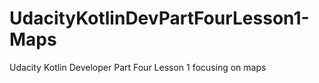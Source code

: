 # UdacityKotlinDevPartFourLesson1-Maps
Udacity Kotlin Developer Part Four Lesson 1 focusing on maps
